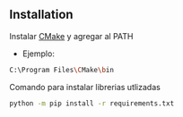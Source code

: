 ## Installation

Instalar [CMake](https://cmake.org/) y agregar al PATH
- Ejemplo:
```bash
C:\Program Files\CMake\bin
```

Comando para instalar librerias utlizadas

```bash
python -m pip install -r requirements.txt
```